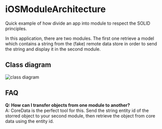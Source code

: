# iOSModuleArchitecture
Quick example of how divide an app into module to respect the SOLID principles.

In this application, there are two modules. The first one retrieve a model which contains a string from the (fake) remote data store in order to send the string and display it in the second module.

## Class diagram

![class diagram](http://s4.postimg.org/duc917fr1/Passing_Data_class_diagram.png)

## FAQ

**Q: How can I transfer objects from one module to another?**    
A: CoreData is the perfect tool for this. Send the string entity id of the storred object to your second module, then retrieve the object from core data using the entity id.

